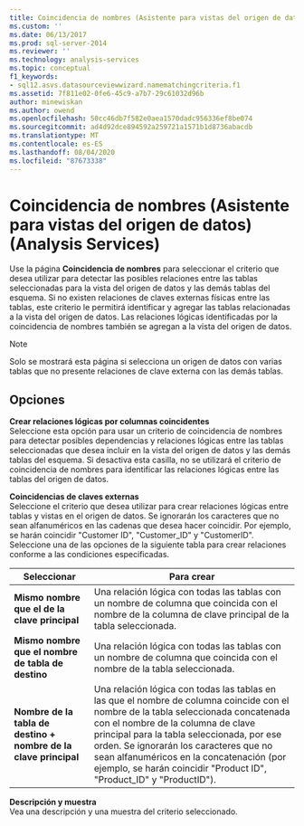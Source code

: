 ```yaml
---
title: Coincidencia de nombres (Asistente para vistas del origen de datos) (Analysis Services) | Microsoft Docs
ms.custom: ''
ms.date: 06/13/2017
ms.prod: sql-server-2014
ms.reviewer: ''
ms.technology: analysis-services
ms.topic: conceptual
f1_keywords:
- sql12.asvs.datasourceviewwizard.namematchingcriteria.f1
ms.assetid: 7f811e02-0fe6-45c9-a7b7-29c61032d96b
author: minewiskan
ms.author: owend
ms.openlocfilehash: 50cc46db7f582e0aea1570dadc956336ef8be074
ms.sourcegitcommit: ad4d92dce894592a259721a1571b1d8736abacdb
ms.translationtype: MT
ms.contentlocale: es-ES
ms.lasthandoff: 08/04/2020
ms.locfileid: "87673338"
---
```

# <a name="name-matching-data-source-view-wizard-analysis-services"></a>Coincidencia de nombres (Asistente para vistas del origen de datos) (Analysis Services)
  Use la página **Coincidencia de nombres** para seleccionar el criterio que desea utilizar para detectar las posibles relaciones entre las tablas seleccionadas para la vista del origen de datos y las demás tablas del esquema. Si no existen relaciones de claves externas físicas entre las tablas, este criterio le permitirá identificar y agregar las tablas relacionadas a la vista del origen de datos. Las relaciones lógicas identificadas por la coincidencia de nombres también se agregan a la vista del origen de datos.  
  
> [!NOTE]  
>  Solo se mostrará esta página si selecciona un origen de datos con varias tablas que no presente relaciones de clave externa con las demás tablas.  
  
## <a name="options"></a>Opciones  
 **Crear relaciones lógicas por columnas coincidentes**  
 Seleccione esta opción para usar un criterio de coincidencia de nombres para detectar posibles dependencias y relaciones lógicas entre las tablas seleccionadas que desea incluir en la vista del origen de datos y las demás tablas del esquema. Si desactiva esta casilla, no se utilizará el criterio de coincidencia de nombres para identificar las relaciones lógicas entre las tablas del origen de datos.  
  
 **Coincidencias de claves externas**  
 Seleccione el criterio que desea utilizar para crear relaciones lógicas entre tablas y vistas en el origen de datos. Se ignorarán los caracteres que no sean alfanuméricos en las cadenas que desea hacer coincidir. Por ejemplo, se harán coincidir "Customer ID", "Customer_ID" y "CustomerID". Seleccione una de las opciones de la siguiente tabla para crear relaciones conforme a las condiciones especificadas.  
  
|Seleccionar|Para crear|  
|------------|---------------|  
|**Mismo nombre que el de la clave principal**|Una relación lógica con todas las tablas con un nombre de columna que coincida con el nombre de la columna de clave principal de la tabla seleccionada.|  
|**Mismo nombre que el nombre de tabla de destino**|Una relación lógica con todas las tablas con un nombre de columna que coincida con el nombre de la tabla seleccionada.|  
|**Nombre de la tabla de destino + nombre de la clave principal**|Una relación lógica con todas las tablas en las que el nombre de columna coincide con el nombre de la tabla seleccionada concatenada con el nombre de la columna de clave principal para la tabla seleccionada, por ese orden. Se ignorarán los caracteres que no sean alfanuméricos en la concatenación (por ejemplo, se harán coincidir "Product ID", "Product_ID" y "ProductID").|  
  
 **Descripción y muestra**  
 Vea una descripción y una muestra del criterio seleccionado.  
  
  
